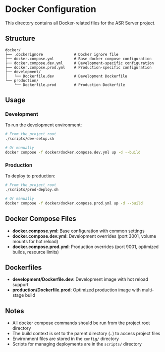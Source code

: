 # Docker Configuration

This directory contains all Docker-related files for the ASR Server project.

## Structure

```
docker/
├── .dockerignore              # Docker ignore file
├── docker.compose.yml         # Base docker compose configuration
├── docker.compose.dev.yml     # Development-specific configuration
├── docker.compose.prod.yml    # Production-specific configuration
├── development/
│   └── Dockerfile.dev         # Development Dockerfile
└── production/
    └── Dockerfile.prod        # Production Dockerfile
```

## Usage

### Development

To run the development environment:

```bash
# From the project root
./scripts/dev-setup.sh

# Or manually
docker compose -f docker/docker.compose.dev.yml up -d --build
```

### Production

To deploy to production:

```bash
# From the project root
./scripts/prod-deploy.sh

# Or manually
docker compose -f docker/docker.compose.prod.yml up -d --build
```

## Docker Compose Files

- **docker.compose.yml**: Base configuration with common settings
- **docker.compose.dev.yml**: Development overrides (port 3001, volume mounts for hot reload)
- **docker.compose.prod.yml**: Production overrides (port 9001, optimized builds, resource limits)

## Dockerfiles

- **development/Dockerfile.dev**: Development image with hot reload support
- **production/Dockerfile.prod**: Optimized production image with multi-stage build

## Notes

- All docker compose commands should be run from the project root directory
- The build context is set to the parent directory (..) to access project files
- Environment files are stored in the `config/` directory
- Scripts for managing deployments are in the `scripts/` directory
